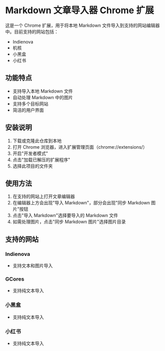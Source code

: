 # Markdown 文章导入器 Chrome 扩展

这是一个 Chrome 扩展，用于将本地 Markdown 文件导入到支持的网站编辑器中。目前支持的网站包括：
- Indienova
- 机核
- 小黑盒
- 小红书

## 功能特点

- 支持导入本地 Markdown 文件
- 自动处理 Markdown 中的图片
- 支持多个目标网站
- 简洁的用户界面

## 安装说明

1. 下载或克隆此仓库到本地
2. 打开 Chrome 浏览器，进入扩展管理页面（chrome://extensions/）
3. 开启"开发者模式"
4. 点击"加载已解压的扩展程序"
5. 选择此项目的文件夹

## 使用方法

1. 在支持的网站上打开文章编辑器
2. 在编辑器上方会出现"导入 Markdown"，部分会出现"同步 Markdown 图片"按钮
3. 点击"导入 Markdown"选择要导入的 Markdown 文件
4. 如需处理图片，点击"同步 Markdown 图片"选择图片目录

## 支持的网站

### Indienova
- 支持文本和图片导入

### GCores
- 支持纯文本导入

### 小黑盒
- 支持纯文本导入

### 小红书
- 支持纯文本导入